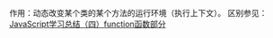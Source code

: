 作用：动态改变某个类的某个方法的运行环境（执行上下文）。
区别参见：[JavaScript学习总结（四）function函数部分](https://segmentfault.com/a/1190000000660786#articleHeader15)